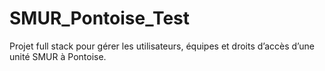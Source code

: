 # SMUR_Pontoise_Test
Projet full stack pour gérer les utilisateurs, équipes et droits d’accès d’une unité SMUR à Pontoise.
